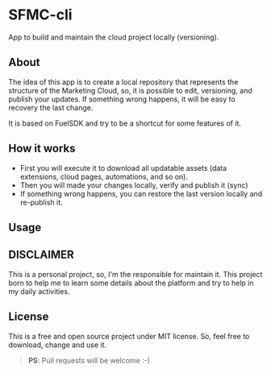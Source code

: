 # SFMC-cli
App to build and maintain the cloud project locally (versioning).

## About

The idea of this app is to create a local repository that represents the structure of the Marketing Cloud, so, it is possible to edit, versioning, and publish your updates. If something wrong happens, it will be easy to recovery the last change.  
  
It is based on FuelSDK and try to be a shortcut for some features of it.  
  
## How it works
- First you will execute it to download all updatable assets (data extensions, cloud pages, automations, and so on).  
- Then you will made your changes locally, verify and publish it (sync)
- If something wrong happens, you can restore the last version locally and re-publish it.

## Usage
  
  
## DISCLAIMER
This is a personal project, so, I'm the responsible for maintain it. This project born to help me to learn some details about the platform and try to help in my daily activities.  
  
## License
This is a free and open source project under MIT license. So, feel free to download, change and use it.  
> **PS**: Pull requests will be welcome :-) 